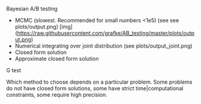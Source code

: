 Bayesian A/B testing

* MCMC (slowest. Recommended for small numbers <1e5) (see see plots/output.png)
[img] (https://raw.githubusercontent.com/grafke/AB_testing/master/plots/output.png)
* Numerical integrating over joint distribution (see plots/output_joint.png)
* Closed form solution
* Approximate closed form solution

G test

Which method to choose depends on a particular problem. Some problems do not have closed form solutions,
some have strict time|computational constraints, some require high precision.